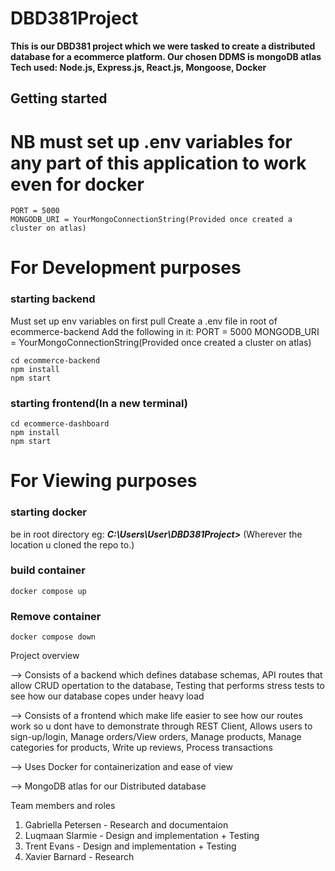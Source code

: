 # DBD381Project
**This is our DBD381 project which we were tasked to create a distributed database for a ecommerce platform. Our chosen DDMS is mongoDB atlas**
**Tech used: Node.js, Express.js, React.js, Mongoose, Docker**

## Getting started
# NB must set up .env variables for any part of this application to work even for docker
    PORT = 5000
    MONGODB_URI = YourMongoConnectionString(Provided once created a cluster on atlas)

# For Development purposes
### starting backend
Must set up env variables on first pull 
Create a .env file in root of ecommerce-backend
Add the following in it:
    PORT = 5000
    MONGODB_URI = YourMongoConnectionString(Provided once created a cluster on atlas)

    cd ecommerce-backend
    npm install
    npm start

### starting frontend(In a new terminal)
    cd ecommerce-dashboard
    npm install
    npm start


# For Viewing purposes
### starting docker
be in root directory eg: ***C:\Users\User\DBD381Project>*** (Wherever the location u cloned the repo to.)
### build container
    docker compose up
### Remove container
    docker compose down

Project overview

--> Consists of a backend which defines database schemas, API routes that allow CRUD opertation to the database, Testing that performs stress tests to see how our database copes under heavy load

--> Consists of a frontend which make life easier to see how our routes work so u dont have to demonstrate through REST Client, Allows users to sign-up/login, Manage orders/View orders, Manage products, Manage categories for products, Write up reviews, Process transactions

--> Uses Docker for containerization and ease of view

--> MongoDB atlas for our Distributed database

Team members and roles
1. Gabriella Petersen - Research and documentaion
2. Luqmaan Slarmie - Design and implementation + Testing
3. Trent Evans - Design and implementation + Testing
4. Xavier Barnard - Research 
